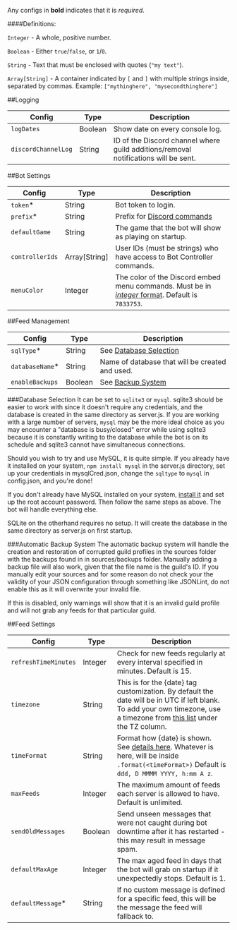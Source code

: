 Any configs in **bold** indicates that it is *required*.

####Definitions:

`Integer` - A whole, positive number.

`Boolean` - Either `true`/`false`, or `1`/`0`.

`String` - Text that must be enclosed with quotes (`"my text"`).

`Array[String]` - A container indicated by `[` and `]` with multiple strings inside, separated by commas. Example: `["mythinghere", "mysecondthinghere"]`

##Logging

|Config|Type|Description|
|----|----|----|
|`logDates`|Boolean|Show date on every console log.|
|`discordChannelLog`|String|ID of the Discord channel where guild additions/removal notifications will be sent.|

##Bot Settings

|Config|Type|Description|
|----|----|----|
|`token`*|String|Bot token to login.|
|`prefix`*|String|Prefix for [Discord commands](https://github.com/synzen/Discord.RSS/wiki/Discord-Commands)|
|`defaultGame`|String|The game that the bot will show as playing on startup.|
|`controllerIds`|Array[String]|User IDs (must be strings) who have access to Bot Controller commands.|
|`menuColor`|Integer|The color of the Discord embed menu commands. Must be in [*integer* format](https://www.shodor.org/stella2java/rgbint.html). Default is `7833753`.|

##Feed Management

|Config|Type|Description|
|----|----|----|
|`sqlType`*|String|See [Database Selection](#database-selection)|
|`databaseName`*|String|Name of database that will be created and used.|
|`enableBackups`|Boolean|See [Backup System](#automatic-backup-system)|

###Database Selection
It can be set to `sqlite3` or `mysql`. sqlite3 should be easier to work with since it doesn't require any credentials, and the database is created in the same directory as server.js. If you are working with a large number of servers, `mysql` may be the more ideal choice as you may encounter a "database is busy/closed" error while using sqlite3 because it is constantly writing to the database while the bot is on its schedule and sqlite3 cannot have simultaneous connections.

Should you wish to try and use MySQL, it is quite simple. If you already have it installed on your system, `npm install mysql` in the server.js directory, set up your credentials in mysqlCred.json, change the `sqltype` to `mysql` in config.json, and you're done!

If you don't already have MySQL installed on your system, [install it](https://dev.mysql.com/downloads/mysql/) and set up the root account password. Then follow the same steps as above. The bot will handle everything else.

SQLite on the otherhand requires no setup. It will create the database in the same directory as server.js on first startup.

###Automatic Backup System
The automatic backup system will handle the creation and restoration of corrupted guild profiles in the sources folder with the backups found in in sources/backups folder. Manually adding a backup file will also work, given that the file name is the guild's ID. If you manually edit your sources and for some reason do not check your the validity of your JSON configuration through something like JSONLint, do not enable this as it will overwrite your invalid file.

If this is disabled, only warnings will show that it is an invalid guild profile and will not grab any feeds for that particular guild.


##Feed Settings

Config|Type|Description|
|----|----|----|
|`refreshTimeMinutes`|Integer|Check for new feeds regularly at every interval specified in minutes. Default is 15.|
|`timezone`|String|This is for the {date} tag customization. By default the date will be in UTC if left blank. To add your own timezone, use a timezone from [this list](https://en.wikipedia.org/wiki/List_of_tz_database_time_zones) under the TZ column.|
|`timeFormat`|String|Format how {date} is shown. See [details here](http://momentjs.com/docs/#/displaying/format/). Whatever is here, will be inside `.format(<timeFormat>)` Default is `ddd, D MMMM YYYY, h:mm A z`.
|`maxFeeds`|Integer|The maximum amount of feeds each server is allowed to have. Default is unlimited.|
|`sendOldMessages`|Boolean|Send unseen messages that were not caught during bot downtime after it has restarted - this may result in message spam.|
|`defaultMaxAge`|Integer|The max aged feed in days that the bot will grab on startup if it unexpectedly stops. Default is 1.|
|`defaultMessage`*|String|If no custom message is defined for a specific feed, this will be the message the feed will fallback to.|
